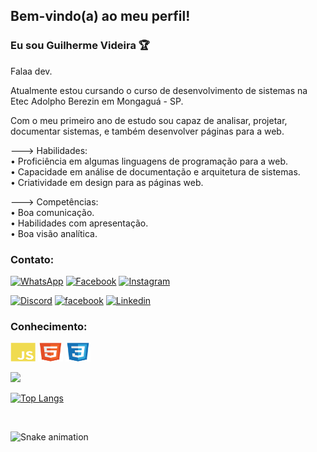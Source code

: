 ## Bem-vindo(a) ao meu perfil!

### Eu sou Guilherme Videira 🏆          
          
Falaa dev. 

Atualmente estou cursando o curso de desenvolvimento de sistemas na Etec Adolpho Berezin em Mongaguá - SP. 
</br>

Com o meu primeiro ano de estudo sou capaz de analisar, projetar, documentar sistemas, e também desenvolver páginas para a web. 
</br>

---> Habilidades: </br>
• Proficiência em algumas linguagens de programação para a web. </br>
• Capacidade em análise de documentação e arquitetura de sistemas. </br>
• Criatividade em design para as páginas web. </br>

---> Competências:</br>
• Boa comunicação.</br>
• Habilidades com apresentação.</br>
• Boa visão analítica.</br>

  ### Contato:
 
<div> 
  <a href="(13) 93300-9865" target="_blank"><img alt="WhatsApp" src="https://img.shields.io/badge/WhatsApp-25D366?style=for-the-badge&logo=whatsapp&logoColor=white" target="_blank"></a> 
  <a href="https://www.facebook.com/Guilherme Videira/" target="_blank"><img alt="Facebook" src="https://img.shields.io/badge/Facebook-1877F2?style=for-the-badge&logo=facebook&logoColor=white" target="_blank"></a> 
  <a href="https://www.instagram.com/guiiziin07/" target="_blank"><img alt="Instagram" src="https://img.shields.io/badge/-Instagram-%23E4405F?style=for-the-badge&logo=instagram&logoColor=white" target="_blank"></a> 
  
  </br> 
  
 <a href="https://discord.com/channels/821364094878613524/1059472752597278750" target="_blank"><img alt="Discord" src="https://img.shields.io/badge/Discord-7289DA?style=for-the-badge&logo=discord&logoColor=white" target="_blank"></a> 
  <a href = "guifvideira@gmail.com"><img alt="facebook" alt="Gmail" src="https://img.shields.io/badge/-Gmail-%23333?style=for-the-badge&logo=gmail&logoColor=white" target="_blank"></a>
  <a href="https://www.linkedin.com/in/guilherme-videira-5b147b238/" target="_blank"><img alt="Linkedin" src="https://img.shields.io/badge/-LinkedIn-%230077B5?style=for-the-badge&logo=linkedin&logoColor=white" target="_blank"></a> 
  
 <div>
  
   ### Conhecimento:

  <img align="center" alt="Js" height="30" width="40" src="https://raw.githubusercontent.com/devicons/devicon/master/icons/javascript/javascript-plain.svg">
  <img align="center" alt="HTML" height="30" width="40" src="https://raw.githubusercontent.com/devicons/devicon/master/icons/html5/html5-original.svg">
  <img align="center" alt="CSS" height="30" width="40" src="https://raw.githubusercontent.com/devicons/devicon/master/icons/css3/css3-original.svg">
</div>

</br>
   <a href="https://github.com/GuilhermeVideira">
   <img aling="center" height="180em" src="https://github-readme-stats.vercel.app/api?username=GuilhermeVideira&show_icons=true&theme=tokyonight&include_all_commits=true&count_private=true"/>
   
 
 </br>
 
 
 
 
 
 
 
 
 [![Top Langs](https://github-readme-stats.vercel.app/api/top-langs/?username=anuraghazra&exclude_repo=github-readme-stats,anuraghazra.github.io)](https://github.com/anuraghazra/github-readme-stats)
 
 </br>
 
  ![Snake animation](https://github.com/devemdobro/devemdobro/blob/output/github-contribution-grid-snake.svg)
  

  </div>
  
  



